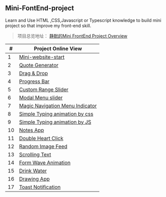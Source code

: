 ## Mini-FontEnd-project

Learn and Use HTML ,CSS,Javascript or Typescript knowledge to build mini project so that improve my front-end skill.

> 项目总览地址： [静默的Mini FrontEnd Project Overview](https://q10viking.github.io/minifrontendproject/01%20%E9%A1%B9%E7%9B%AE%E5%88%97%E8%A1%A8.html)



| #    | Project Online View                                          |
| ---- | ------------------------------------------------------------ |
| 1    | [Mini-website-start](https://q10viking.github.io/Mini-FrontEnd-project/01%20mini-website/) |
| 2    | [Quote Generator](https://q10viking.github.io/Mini-FrontEnd-project/04%20quote/) |
| 3    | [Drag & Drop](https://q10viking.github.io/Mini-FrontEnd-project/05%20drag%20and%20drop%20project/) |
| 4    | [Progress Bar](https://q10viking.github.io/Mini-FrontEnd-project/06%20progress/) |
| 5    | [Custom Range Slider](https://q10viking.github.io/Mini-FrontEnd-project/07%20custom%20range%20slider/) |
| 6    | [Modal Menu slider](https://q10viking.github.io/Mini-FrontEnd-project/08%20modal%20menu%20slider/) |
| 7    | [Magic Navigation Menu Indicator](https://q10viking.github.io/Mini-FrontEnd-project/09%20Magic%20Navigation%20Menu%20Indicator/) |
| 8    | [Simple Typing animation by css](https://q10viking.github.io/Mini-FrontEnd-project/10%20Simple%20Typing%20animation/) |
| 9    | [Simple Typing animation by JS](https://q10viking.github.io/Mini-FrontEnd-project/11%20Simple%20Typing%20animation%20by%20js/) |
| 10   | [Notes App](https://q10viking.github.io/Mini-FrontEnd-project/12%20Notes%20App/) |
| 11   | [Double Heart Click](https://q10viking.github.io/Mini-FrontEnd-project/13%20Double%20heart%20click/) |
| 12   | [Random Image Feed](https://q10viking.github.io/Mini-FrontEnd-project/14%20Random%20Image%20Feed/) |
| 13   | [Scrolling Text](https://q10viking.github.io/Mini-FrontEnd-project/15%20Scrolling%20Text/) |
| 14   | [Form Wave Animation](https://q10viking.github.io/Mini-FrontEnd-project/16%20Form%20Wave%20Animation/) |
| 15   | [Drink Water](https://q10viking.github.io/Mini-FrontEnd-project/17%20Drink%20Water/) |
| 16   | [Drawing App](https://q10viking.github.io/Mini-FrontEnd-project/18%20Drawing%20App/) |
| 17   | [Toast Notification](https://q10viking.github.io/Mini-FrontEnd-project/19%20Toast%20Notification/) |

